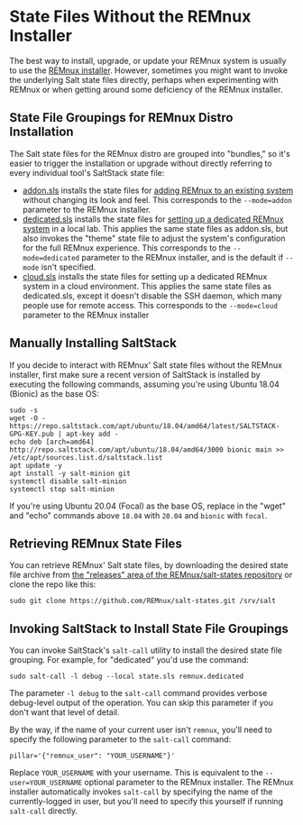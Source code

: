 # State Files Without the REMnux Installer

The best way to install, upgrade, or update your REMnux system is usually to use the [REMnux installer](remnux-installer.md). However, sometimes you might want to invoke the underlying Salt state files directly, perhaps when experimenting with REMnux or when getting around some deficiency of the REMnux installer. 

## State File Groupings for REMnux Distro Installation <a id="state-file-bundles"></a>

The Salt state files for the REMnux distro are grouped into "bundles," so it's easier to trigger the installation or upgrade without directly referring to every individual tool's SaltStack state file:

* [addon.sls](https://github.com/REMnux/salt-states/blob/master/remnux/addon.sls) installs the state files for [adding REMnux to an existing system](../../install-distro/add-to-existing-system.md) without changing its look and feel. This corresponds to the `--mode=addon` parameter to the REMnux installer.
* [dedicated.sls](https://github.com/REMnux/salt-states/blob/master/remnux/dedicated.sls) installs the state files for [setting up a dedicated REMnux system](../../install-distro/install-from-scratch.md) in a local lab. This applies the same state files as addon.sls, but also invokes the "theme" state file to adjust the system's configuration for the full REMnux experience. This corresponds to the `--mode=dedicated` parameter to the REMnux installer, and is the default if `--mode` isn't specified.
* [cloud.sls](https://github.com/REMnux/salt-states/blob/master/remnux/cloud.sls) installs the state files for setting up a dedicated REMnux system in a cloud environment. This applies the same state files as dedicated.sls, except it doesn't disable the SSH daemon, which many people use for remote access. This corresponds to the `--mode=cloud` parameter to the REMnux installer

## Manually Installing SaltStack

If you decide to interact with REMnux' Salt state files without the REMnux installer, first make sure a recent version of SaltStack is installed by executing the following commands, assuming you're using Ubuntu 18.04 \(Bionic\) as the base OS:

```text
sudo -s
wget -O - https://repo.saltstack.com/apt/ubuntu/18.04/amd64/latest/SALTSTACK-GPG-KEY.pub | apt-key add -
echo deb [arch=amd64] http://repo.saltstack.com/apt/ubuntu/18.04/amd64/3000 bionic main >> /etc/apt/sources.list.d/saltstack.list
apt update -y
apt install -y salt-minion git 
systemctl disable salt-minion
systemctl stop salt-minion
```

If you're using Ubuntu 20.04 \(Focal\) as the base OS, replace in the "wget" and "echo" commands above `18.04` with `20.04` and `bionic` with `focal`.

## Retrieving REMnux State Files

You can retrieve REMnux' Salt state files, by downloading the desired state file archive from [the "releases" area of the REMnux/salt-states repository](https://github.com/REMnux/salt-states/releases) or clone the repo like this:

```text
sudo git clone https://github.com/REMnux/salt-states.git /srv/salt
```

## Invoking SaltStack to Install State File Groupings

You can invoke SaltStack's `salt-call` utility to install the desired state file grouping. For example, for "dedicated" you'd use the command:

```text
sudo salt-call -l debug --local state.sls remnux.dedicated
```

The parameter `-l debug` to the `salt-call` command provides verbose debug-level output of the operation. You can skip this parameter if you don't want that level of detail.

By the way, if the name of your current user isn't `remnux`, you'll need to specify the following parameter to the `salt-call` command:

```text
pillar='{"remnux_user": "YOUR_USERNAME"}'
```

Replace `YOUR_USERNAME` with your username. This is equivalent to the `--user=YOUR_USERNAME` optional parameter to the REMnux installer. The REMnux installer automatically invokes `salt-call` by specifying the name of the currently-logged in user, but you'll need to specify this yourself if running `salt-call` directly.

